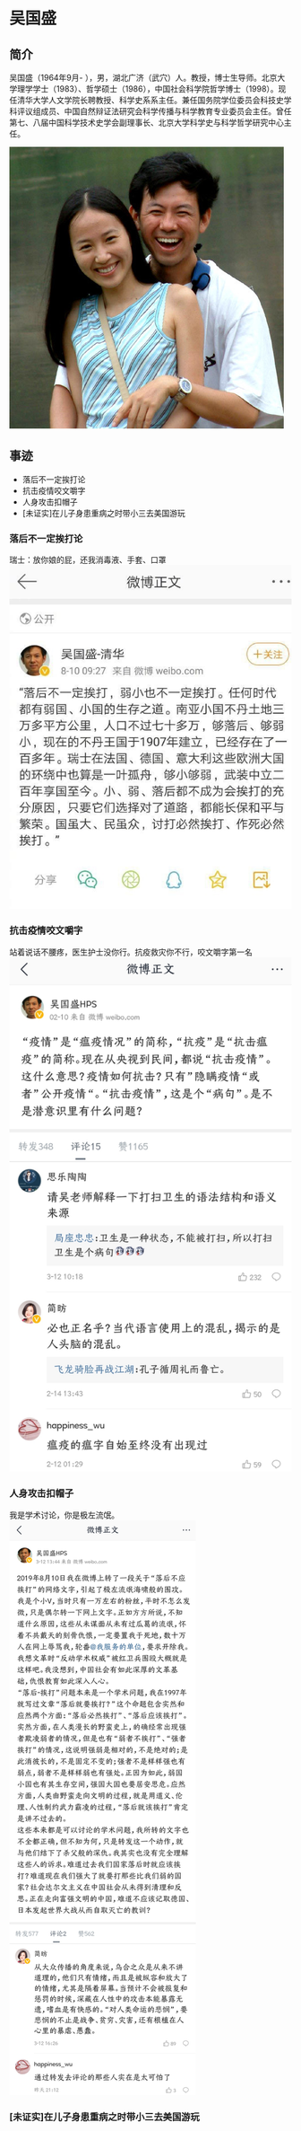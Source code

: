 # 吴国盛
## 简介
吴国盛（1964年9月- ），男，湖北广济（武穴）人。教授，博士生导师。北京大学理学学士（1983）、哲学硕士（1986），中国社会科学院哲学博士（1998）。现任清华大学人文学院长聘教授、科学史系系主任。兼任国务院学位委员会科技史学科评议组成员、中国自然辩证法研究会科学传播与科学教育专业委员会主任。曾任第七、八届中国科学技术史学会副理事长、北京大学科学史与科学哲学研究中心主任。


![](https://raw.githubusercontent.com/gongzhi250/Gongzhi/master/wuguosheng.png)
## 事迹
- 落后不一定挨打论
- 抗击疫情咬文嚼字
- 人身攻击扣帽子
- [未证实]在儿子身患重病之时带小三去美国游玩

### 落后不一定挨打论

瑞士：放你娘的屁，还我消毒液、手套、口罩
![](https://raw.githubusercontent.com/gongzhi250/Gongzhi/master/wuguosheng_1.png)

### 抗击疫情咬文嚼字

站着说话不腰疼，医生护士没你行。抗疫救灾你不行，咬文嚼字第一名
![](https://raw.githubusercontent.com/gongzhi250/Gongzhi/master/wuguosheng_2.jpg)

### 人身攻击扣帽子

我是学术讨论，你是极左流氓。
![](https://raw.githubusercontent.com/gongzhi250/Gongzhi/master/wuguosheng_3.jpg)

### [未证实]在儿子身患重病之时带小三去美国游玩

